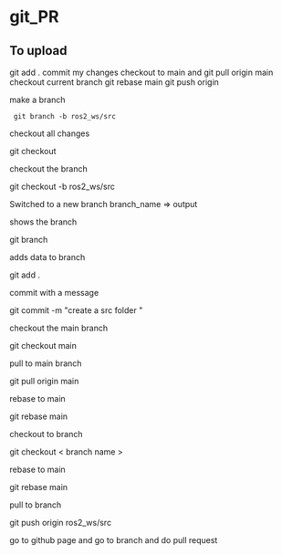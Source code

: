 # git_PR

## To upload
 git add .
 commit my changes
 checkout to main and git pull origin main
 checkout current branch
 git rebase main
 git push origin <current branch>
 
 
 make a branch
 
     git branch -b ros2_ws/src

 checkout all changes
 
  git checkout 

 checkout the branch
 
  git checkout -b ros2_ws/src

 Switched to a new branch branch_name	=> output

shows the branch 

 git branch

adds data to branch

 git add .

commit with a message

 git commit -m "create a src folder "

checkout the main branch

 git checkout main

pull to main branch

 git pull origin main

rebase to main

 git rebase main

checkout to branch

 git checkout < branch name >

rebase to main

 git rebase main

pull to branch

 git push origin ros2_ws/src



go to github page and go to branch and do pull request


